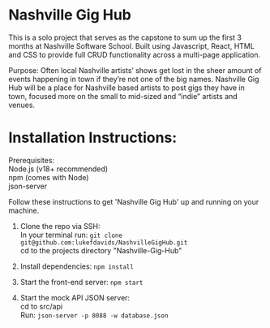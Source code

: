 # Nashville Gig Hub

This is a solo project that serves as the capstone to sum up the first 3 months at Nashville Software School. Built using Javascript, React, HTML and CSS to provide full CRUD functionality across a multi-page application.

Purpose: 
Often local Nashville artists’ shows get lost in the sheer amount of events happening in town if they’re not one of the big names. Nashville Gig Hub will be a place for Nashville based artists to post gigs they have in town, focused more on the small to mid-sized and “indie” artists and venues.

# Installation Instructions:

Prerequisites:  
Node.js (v18+ recommended)  
npm (comes with Node)  
json-server


Follow these instructions to get 'Nashville Gig Hub' up and running on your machine.

1. Clone the repo via SSH:   
In your terminal run: `git clone git@github.com:lukefdavids/NashvilleGigHub.git`  
cd to the projects directory "Nashville-Gig-Hub"

2. Install dependencies:
`npm install`

3. Start the front-end server:
`npm start`

4. Start the mock API JSON server:  
cd to src/api  
Run: `json-server -p 8088 -w database.json`


